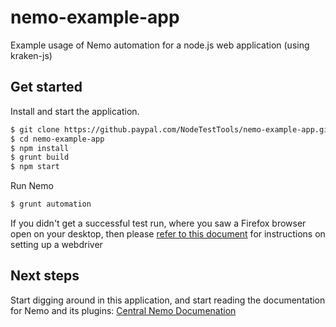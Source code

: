 # nemo-example-app

Example usage of Nemo automation for a node.js web application (using kraken-js)

## Get started

Install and start the application.

```bash
$ git clone https://github.paypal.com/NodeTestTools/nemo-example-app.git
$ cd nemo-example-app
$ npm install
$ grunt build
$ npm start
```

Run Nemo

```bash
$ grunt automation
```

If you didn't get a successful test run, where you saw a Firefox browser open on your desktop, then please [refer to this document](https://github.com/paypal/nemo-docs/driver-setup.md) for instructions on setting up a webdriver


## Next steps

Start digging around in this application, and start reading the documentation for Nemo and its plugins:
[Central Nemo Documenation](https://github.com/paypal/nemo-docs)